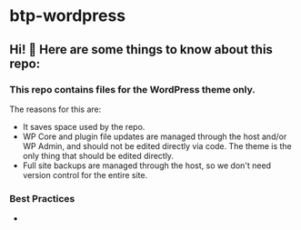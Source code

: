# btp-wordpress

## Hi! 👋  Here are some things to know about this repo:

### This repo contains files for the WordPress theme only.

The reasons for this are:

- It saves space used by the repo.
- WP Core and plugin file updates are managed through the host and/or WP Admin, and should not be edited directly via code.  The theme is the only thing that should be edited directly.
- Full site backups are managed through the host, so we don't need version control for the entire site.


### Best Practices

- 
